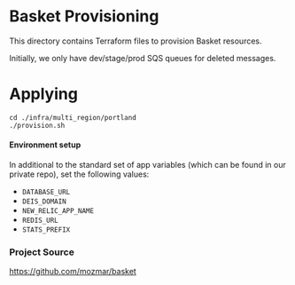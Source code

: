 # Basket Provisioning

This directory contains Terraform files to provision Basket resources.

Initially, we only have dev/stage/prod SQS queues for deleted messages.

# Applying

```shell
cd ./infra/multi_region/portland
./provision.sh
```


#### Environment setup

In additional to the standard set of app variables (which can be found in our private
repo), set the following values:

- `DATABASE_URL`
- `DEIS_DOMAIN`
- `NEW_RELIC_APP_NAME`
- `REDIS_URL`
- `STATS_PREFIX`

### Project Source

https://github.com/mozmar/basket
